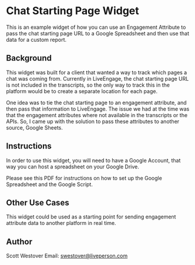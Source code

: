 # Chat Starting Page Widget
This is an example widget of how you can use an Engagement Attribute to pass the chat starting page URL to a Google Spreadsheet and then use that data for a custom report.

## Background
This widget was built for a client that wanted a way to track which pages a chat was coming from. Currently in LiveEngage, the chat starting page URL is not included in the transcripts, so the only way to track this in the platform would be to create a separate location for each page.

One idea was to tie the chat starting page to an engagement attribute, and then pass that information to LiveEngage. The issue we had at the time was that the engagement attributes where not available in the transcripts or the APIs. So, I came up with the solution to pass these attributes to another source, Google Sheets.

## Instructions
In order to use this widget, you will need to have a Google Account, that way you can host a spreadsheet on your Google Drive.

Please see this PDF for instructions on how to set up the Google Spreadsheet and the Google Script.

## Other Use Cases
This widget could be used as a starting point for sending engagement attribute data to another platform in real time.

## Author
Scott Westover
Email: swestover@liveperson.com